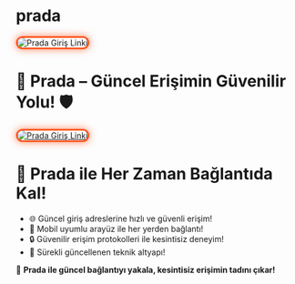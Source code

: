 # prada
<img src="https://i.ibb.co/9HJw77PT/sosyal.png" alt="Prada Giriş Linki" style="max-width: 100%; border: 3px solid #ff5722; border-radius: 14px; box-shadow: 0px 0px 14px rgba(255, 87, 34, 0.7);">
</a>
<h1>💼 Prada – Güncel Erişimin Güvenilir Yolu! 🛡</h1>

<a href="https://pradaff.xyz/links/?btag=2380251" title="Prada Güncel Giriş">
  <img src="https://i.ibb.co/XXXXXXX/prada-giris.jpg" alt="Prada Giriş Linki" style="max-width: 100%; border: 3px solid #ff5722; border-radius: 14px; box-shadow: 0px 0px 14px rgba(255, 87, 34, 0.7);">
</a>

<h1>🎯 Prada ile Her Zaman Bağlantıda Kal!</h1>
<ul>
  <li>🌐 Güncel giriş adreslerine hızlı ve güvenli erişim!</li>
  <li>📱 Mobil uyumlu arayüz ile her yerden bağlantı!</li>
  <li>🔒 Güvenilir erişim protokolleri ile kesintisiz deneyim!</li>
  <li>🚀 Sürekli güncellenen teknik altyapı!</li>
</ul>

<p>🌟 <strong>Prada ile güncel bağlantıyı yakala, kesintisiz erişimin tadını çıkar!</strong></p>
